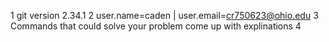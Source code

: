 1  git version 2.34.1
2  user.name=caden | user.email=cr750623@ohio.edu
3   Commands that could solve your problem come up with explinations
4  

